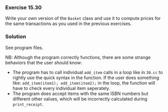 ### Exercise 15.30

Write your own version of the `Basket` class and use it to compute prices for
the same transactions as you used in the previous exercises.

### Solution

See program files.

NB: Although the program correctly functions, there are some strange behaviors
that the user should know:

 * The program has to call individual `add_item` calls in a loop like in `30.cc`
   to rightly use the quick syntax in the function. If the user does something
   like: `add_item(item1); add_item(item2);` in the loop, the function will have
   to check every individual item seperately.
 * The program does accept items with the same ISBN numbers but different other
   values, which will be incorrectly calculated during `print_receipt`.
